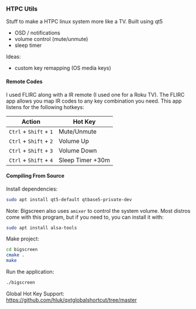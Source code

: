 <!-- 
OLD Notes:
Build the app
```bash
gcc keyboard.c -o keyhog
```

```json
{
  // could use this to mute/unmute?
  "N": "mpv:cycle ao-mute",
  "N": "mpv:del ao-mute",
  "N": "mpv:set ao-mute yes",
}
```
 -->


### HTPC Utils

Stuff to make a HTPC linux system more like a TV. Built using qt5

- OSD / notifications
- volume control (mute/unmute)
- sleep timer

Ideas:
- custom key remapping (OS media keys)

#### Remote Codes
I used FLIRC along with a IR remote (I used one for a Roku TV). The FLIRC app allows you map IR codes to any key combination you need. This app listens for the following hotkeys:

| Action | Hot Key |
| ------ | ------- |
| `Ctrl` + `Shift` + `1` | Mute/Unmute |
| `Ctrl` + `Shift` + `2` | Volume Up |
| `Ctrl` + `Shift` + `3` | Volume Down |
| `Ctrl` + `Shift` + `4` | Sleep Timer +30m |

#### Compiling From Source

Install dependencies:

```bash
sudo apt install qt5-default qtbase5-private-dev
```

Note: Bigscreen also uses `amixer` to control the system volume. Most distros come with this program, but if you need to, you can install it with:
```bash
sudo apt install alsa-tools
```

Make project:

```bash
cd bigscreen
cmake .
make
```

Run the application:
```bash
./bigscreen
```

Global Hot Key Support:
https://github.com/hluk/qxtglobalshortcut/tree/master
